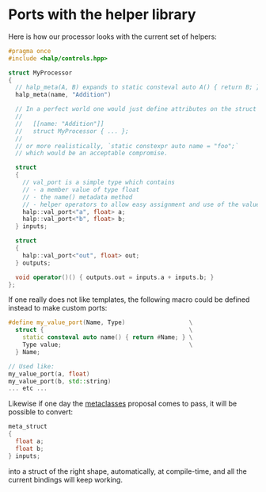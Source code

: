 # Ports with the helper library

Here is how our processor looks with the current set of helpers:

```cpp
#pragma once
#include <halp/controls.hpp>

struct MyProcessor
{
  // halp_meta(A, B) expands to static consteval auto A() { return B; }
  halp_meta(name, "Addition")

  // In a perfect world one would just define attributes on the struct instead...
  //
  //   [[name: "Addition"]] 
  //   struct MyProcessor { ... };
  //
  // or more realistically, `static constexpr auto name = "foo";` 
  // which would be an acceptable compromise.

  struct
  {
    // val_port is a simple type which contains 
    // - a member value of type float
    // - the name() metadata method
    // - helper operators to allow easy assignment and use of the value.
    halp::val_port<"a", float> a;
    halp::val_port<"b", float> b;
  } inputs;

  struct
  {
    halp::val_port<"out", float> out;
  } outputs;

  void operator()() { outputs.out = inputs.a + inputs.b; }
};
```

If one really does not like templates, the following macro could be defined instead to make custom ports: 

```cpp
#define my_value_port(Name, Type)                  \
  struct {                                         \
    static consteval auto name() { return #Name; } \
    Type value;                                    \
  } Name;

// Used like:
my_value_port(a, float)
my_value_port(b, std::string)
... etc ...
```

Likewise if one day the [metaclasses](https://github.com/cplusplus/papers/issues/403) proposal comes to pass, it will be possible to convert:

```cpp
meta_struct
{
  float a;
  float b;
} inputs;
```

into a struct of the right shape, automatically, at compile-time, and all the current bindings will keep working.